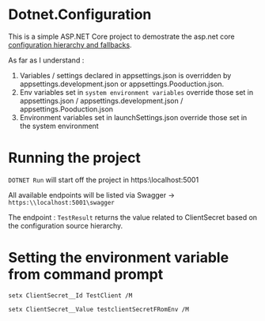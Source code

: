# Dotnet.Configuration

This is a simple ASP.NET Core project to demostrate the asp.net core [configuration hierarchy and fallbacks](https://docs.microsoft.com/en-us/aspnet/core/fundamentals/configuration/?view=aspnetcore-5.0#json-configuration-provider).

As far as I understand : 

1. Variables / settings declared in appsettings.json is overridden by appsettings.development.json or appsettings.Pooduction.json.
2. Env variables set in ```system environment variables``` override those set in appsettings.json / appsettings.development.json / appsettings.Pooduction.json
3. Environment variables set in launchSettings.json override those set in the system environment

# Running the project 

``` DOTNET Run ``` will start off the project in https:\\localhost:5001

All available endpoints will be listed via Swagger -> ```https:\\localhost:5001\swagger```

The endpoint : ```TestResult``` returns the value related to ClientSecret based on the configuration source hierarchy.

#  Setting the environment variable from command prompt

```setx ClientSecret__Id TestClient /M```

```setx ClientSecret__Value testclientSecretFRomEnv /M```

